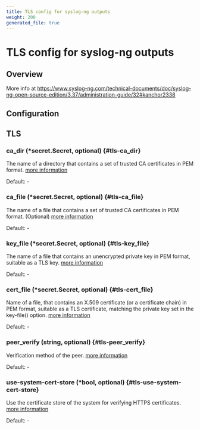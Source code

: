 ```yaml
---
title: TLS config for syslog-ng outputs
weight: 200
generated_file: true
---
```


# TLS config for syslog-ng outputs
## Overview
 More info at https://www.syslog-ng.com/technical-documents/doc/syslog-ng-open-source-edition/3.37/administration-guide/32#kanchor2338

## Configuration
## TLS

### ca_dir (*secret.Secret, optional) {#tls-ca_dir}

The name of a directory that contains a set of trusted CA certificates in PEM format. [more information](https://www.syslog-ng.com/technical-documents/doc/syslog-ng-open-source-edition/3.37/administration-guide/73#kanchor3142) 

Default: -

### ca_file (*secret.Secret, optional) {#tls-ca_file}

The name of a file that contains a set of trusted CA certificates in PEM format. (Optional) [more information](https://www.syslog-ng.com/technical-documents/doc/syslog-ng-open-source-edition/3.37/administration-guide/73#kanchor3144) 

Default: -

### key_file (*secret.Secret, optional) {#tls-key_file}

The name of a file that contains an unencrypted private key in PEM format, suitable as a TLS key. [more information](https://www.syslog-ng.com/technical-documents/doc/syslog-ng-open-source-edition/3.37/administration-guide/73#kanchor3163) 

Default: -

### cert_file (*secret.Secret, optional) {#tls-cert_file}

Name of a file, that contains an X.509 certificate (or a certificate chain) in PEM format, suitable as a TLS certificate, matching the private key set in the key-file() option. [more information](https://www.syslog-ng.com/technical-documents/doc/syslog-ng-open-source-edition/3.37/administration-guide/73#kanchor3146) 

Default: -

### peer_verify (string, optional) {#tls-peer_verify}

Verification method of the peer. [more information](https://www.syslog-ng.com/technical-documents/doc/syslog-ng-open-source-edition/3.37/administration-guide/73#tls-options-peer-verify) 

Default: -

### use-system-cert-store (*bool, optional) {#tls-use-system-cert-store}

Use the certificate store of the system for verifying HTTPS certificates. [more information](https://curl.se/docs/sslcerts.html) 

Default: -


